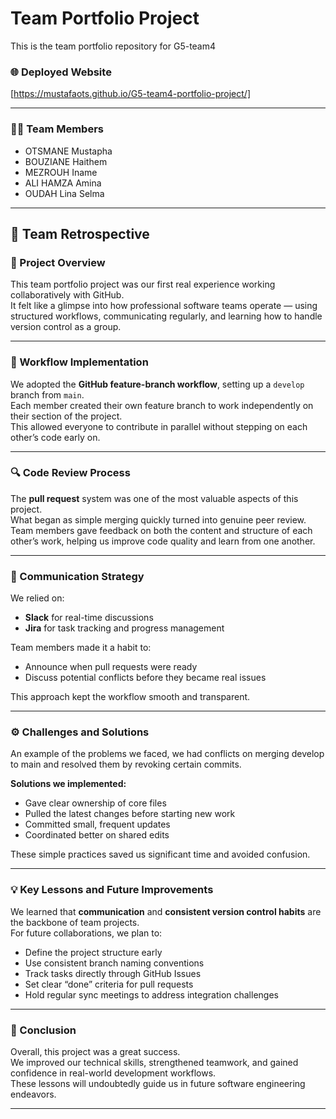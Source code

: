 # Team Portfolio Project
This is the team portfolio repository for G5-team4

### 🌐 Deployed Website  
[https://mustafaots.github.io/G5-team4-portfolio-project/]

---

### 👨‍💻 Team Members
- OTSMANE Mustapha
- BOUZIANE Haithem
- MEZROUH Iname
- ALI HAMZA Amina
- OUDAH Lina Selma

---

## 🧩 Team Retrospective

### 📘 Project Overview
This team portfolio project was our first real experience working collaboratively with GitHub.  
It felt like a glimpse into how professional software teams operate — using structured workflows, communicating regularly, and learning how to handle version control as a group.

---

### 🔧 Workflow Implementation
We adopted the **GitHub feature-branch workflow**, setting up a `develop` branch from `main`.  
Each member created their own feature branch to work independently on their section of the project.  
This allowed everyone to contribute in parallel without stepping on each other’s code early on.

---

### 🔍 Code Review Process
The **pull request** system was one of the most valuable aspects of this project.  
What began as simple merging quickly turned into genuine peer review.  
Team members gave feedback on both the content and structure of each other’s work, helping us improve code quality and learn from one another.

---

### 💬 Communication Strategy
We relied on:
- **Slack** for real-time discussions  
- **Jira** for task tracking and progress management  

Team members made it a habit to:
- Announce when pull requests were ready  
- Discuss potential conflicts before they became real issues  

This approach kept the workflow smooth and transparent.

---

### ⚙️ Challenges and Solutions
An example of the problems we faced, we had conflicts on merging develop to main and resolved them by revoking certain commits.

**Solutions we implemented:**
- Gave clear ownership of core files  
- Pulled the latest changes before starting new work  
- Committed small, frequent updates  
- Coordinated better on shared edits  

These simple practices saved us significant time and avoided confusion.

---

### 💡 Key Lessons and Future Improvements
We learned that **communication** and **consistent version control habits** are the backbone of team projects.  
For future collaborations, we plan to:
- Define the project structure early  
- Use consistent branch naming conventions  
- Track tasks directly through GitHub Issues  
- Set clear “done” criteria for pull requests  
- Hold regular sync meetings to address integration challenges  

---

### 🏁 Conclusion
Overall, this project was a great success.  
We improved our technical skills, strengthened teamwork, and gained confidence in real-world development workflows.  
These lessons will undoubtedly guide us in future software engineering endeavors.

---
